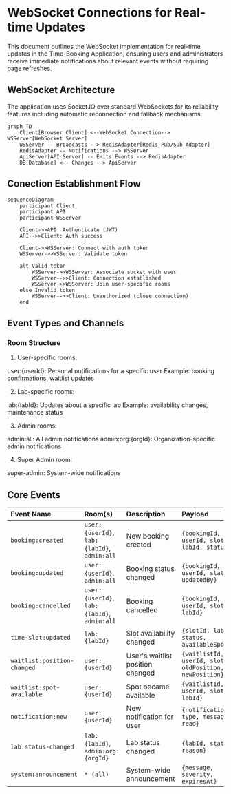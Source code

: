 # WebSocket Connections for Real-time Updates

This document outlines the WebSocket implementation for real-time updates in the Time-Booking Application, ensuring users and administrators receive immediate notifications about relevant events without requiring page refreshes.

## WebSocket Architecture

The application uses Socket.IO over standard WebSockets for its reliability features including automatic reconnection and fallback mechanisms.

```mermaid
graph TD
    Client[Browser Client] <--WebSocket Connection--> WSServer[WebSocket Server]
    WSServer -- Broadcasts --> RedisAdapter[Redis Pub/Sub Adapter]
    RedisAdapter -- Notifications --> WSServer
    ApiServer[API Server] -- Emits Events --> RedisAdapter
    DB[Database] <-- Changes --> ApiServer
```

## Conection Establishment Flow 

```mermaid
sequenceDiagram
    participant Client
    participant API
    participant WSServer
    
    Client->>API: Authenticate (JWT)
    API-->>Client: Auth success
    
    Client->>WSServer: Connect with auth token
    WSServer->>WSServer: Validate token
    
    alt Valid token
        WSServer->>WSServer: Associate socket with user
        WSServer-->>Client: Connection established
        WSServer->>WSServer: Join user-specific rooms
    else Invalid token
        WSServer-->>Client: Unauthorized (close connection)
    end
```
## Event Types and Channels 

### Room Structure 

1. User-specific rooms:

user:{userId}: Personal notifications for a specific user
Example: booking confirmations, waitlist updates

2. Lab-specific rooms:

lab:{labId}: Updates about a specific lab
Example: availability changes, maintenance status

3. Admin rooms:

admin:all: All admin notifications
admin:org:{orgId}: Organization-specific admin notifications

4. Super Admin room:

super-admin: System-wide notifications

## Core Events 

| Event Name             | Room(s)                        | Description                       | Payload                                                | Trigger                                            |
| :--------------------- | :----------------------------- | :-------------------------------- | :----------------------------------------------------- | :------------------------------------------------- |
| `booking:created`      | `user:{userId}`, `lab:{labId}`, `admin:all` | New booking created              | `{bookingId, userId, slotId, labId, status}`           | User creates booking                               |
| `booking:updated`      | `user:{userId}`, `admin:all`    | Booking status changed           | `{bookingId, userId, status, updatedBy}`               | User/admin updates booking                         |
| `booking:cancelled`    | `user:{userId}`, `lab:{labId}`, `admin:all` | Booking cancelled                | `{bookingId, userId, slotId, labId}`                  | User/admin cancels booking                         |
| `time-slot:updated`    | `lab:{labId}`                   | Slot availability changed        | `{slotId, labId, status, availableSpots}`              | Booking/cancellation affects capacity              |
| `waitlist:position-changed` | `user:{userId}`                   | User's waitlist position changed | `{waitlistId, userId, slotId, oldPosition, newPosition}` | Higher priority user leaves waitlist               |
| `waitlist:spot-available` | `user:{userId}`                   | Spot became available           | `{waitlistId, userId, slotId, labId}`                 | Booking cancellation creates opening               |
| `notification:new`     | `user:{userId}`                   | New notification for user        | `{notificationId, type, message, read}`                | Any system notification                            |
| `lab:status-changed`   | `lab:{labId}`, `admin:org:{orgId}` | Lab status changed               | `{labId, status, reason}`                             | Admin changes lab status                           |
| `system:announcement`  | `* (all)`                      | System-wide announcement         | `{message, severity, expiresAt}`                       | Super admin broadcasts message                     |
